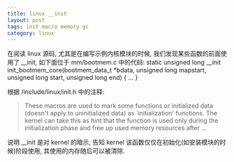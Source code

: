 ```yaml
---
title: linux __init
layout: post
tags: init macro memory gc
category: linux
---
```


在阅读 linux 源码, 尤其是在编写示例内核模块的时候, 我们发现某些函数的前面使用了 __init, 如下面位于 mm/bootmem.c 中的代码:
    static unsigned long __init init_bootmem_core(bootmem_data_t *bdata,
        unsigned long mapstart, unsigned long start, unsigned long end)
    {
        ...
    }

根据 /include/linux/init.h 中的注释:
> These macros are used to mark some functions or initialized data (doesn't apply to uninitialized data) as `initialization' functions. The kernel can take this as hint that the function is used only during the initialization phase and free up used memory resources after ...

说明 __init 是对 kernel 的暗示, 告知 kernel 该函数仅仅在初始化(如安装模块的时候)阶段使用, 其使用的内存随后可以被清除.
